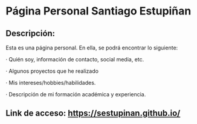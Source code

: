 # Página Personal Santiago Estupiñan
## Descripción:
Esta es una página personal. En ella, se podrá encontrar lo siguiente:

· Quién soy, información de contacto, social media, etc.

· Algunos proyectos que he realizado

· Mis intereses/hobbies/habilidades.

· Descripción de mi formación académica y experiencia.

## Link de acceso: https://sestupinan.github.io/
